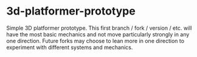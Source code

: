 # 3d-platformer-prototype
 Simple 3D platformer prototype. This first branch / fork / version / etc. will have the most basic mechanics and not move particularly strongly in any one direction. Future forks may choose to lean more in one direction to experiment with different systems and mechanics.
